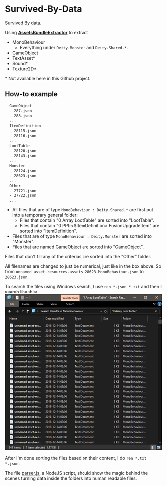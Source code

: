 # Survived-By-Data
Survived By data.

Using [**AssetsBundleExtractor**](https://github.com/DerPopo/UABE) to extract
* MonoBehaviour
    * Everything under `Deity.Monster` and `Deity.Shared.*`.
* GameObject
* TextAsset*
* Sound*
* Texture2D*

\* Not available here in this Github project.

## How-to example
```
- GameObject
  - 287.json
  - 288.json
  ...
- ItemDefinition
  - 28115.json
  - 28116.json
  ...
- LootTable
  - 28120.json
  - 28143.json
  ...
- Monster
  - 28124.json
  - 28623.json
  ...
- Other
  - 27721.json
  - 27722.json
  ...
```
* All files that are of type `MonoBehaviour : Deity.Shared.*` are first put into a temporary general folder:
  * Files that contain "0 Array LootTable" are sorted into "LootTable".
  * Files that contain "0 PPtr<$ItemDefinition> FusionUpgradeItem" are sorted into "ItemDefinition".
* Files that are of type `MonoBehaviour : Deity.Monster` are sorted into "Monster".
* Files that are named GameObject are sorted into "GameObject".

Files that don't fill any of the criterias are sorted into the "Other" folder.

All filenames are changed to just be numerical, just like in the box above. So from `unnamed asset-resources.assets-28623-MonoBehaviour.json` to `28623.json`.

To search the files using Windows search, I use `ren *.json *.txt` and then I search like this:
![1.png](1.png)

After I'm done sorting the files based on their content, I do `ren *.txt *.json`.

The file [parser.js](parser.js), a NodeJS script, should show the magic behind the scenes turning data inside the folders into human readable files.
